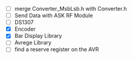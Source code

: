 - [ ] merge Converter_MsbLsb.h with Converter.h
- [ ] Send Data with ASK RF Module
- [ ] DS1307
- [x] Encoder
- [x] Bar Display Library
- [ ] Avrege Library
- [ ] find a reserve register on the AVR
